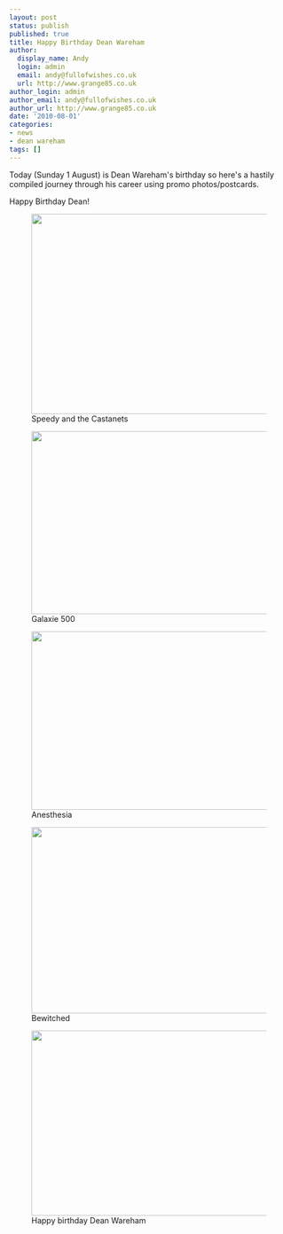 ```yaml
---
layout: post
status: publish
published: true
title: Happy Birthday Dean Wareham
author:
  display_name: Andy
  login: admin
  email: andy@fullofwishes.co.uk
  url: http://www.grange85.co.uk
author_login: admin
author_email: andy@fullofwishes.co.uk
author_url: http://www.grange85.co.uk
date: '2010-08-01'
categories:
- news
- dean wareham
tags: []
---
```

<p>Today (Sunday 1 August) is Dean Wareham&#039;s birthday so here&#039;s a hastily compiled journey through his career using promo photos/postcards.
<p />Happy Birthday Dean!<br />
<figure class="caption aligncenter"><img src="https://media.fullofwishes.co.uk/00-misc/pictures/postcard_POSTCARDS_003.jpg" width="500" height="361" class /><figcaption class="caption-text"> Speedy and the Castanets</figcaption></figure>
<p><figure class="caption aligncenter"><img src="https://media.fullofwishes.co.uk/00-misc/pictures/postcard_galaxie500-postcard.jpg" width="500" height="330" class /><figcaption class="caption-text"> Galaxie 500</figcaption></figure>
<p><figure class="caption aligncenter"><img src="https://media.fullofwishes.co.uk/00-misc/pictures/postcard_dean_minttea_promo.jpg" width="430" height="322" class /><figcaption class="caption-text"> Anesthesia</figcaption></figure>
<p><figure class="caption aligncenter"><img src="https://media.fullofwishes.co.uk/00-misc/pictures/postcard_POSTCARDS_004.jpg" width="500" height="336" class /><figcaption class="caption-text"> Bewitched</figcaption></figure>
<p><figure class="caption aligncenter"><img src="https://media.fullofwishes.co.uk/00-misc/pictures/postcard_deanwareham-postcard.jpg" width="500" height="334" class /><figcaption class="caption-text"> Happy birthday Dean Wareham</figcaption></figure>
